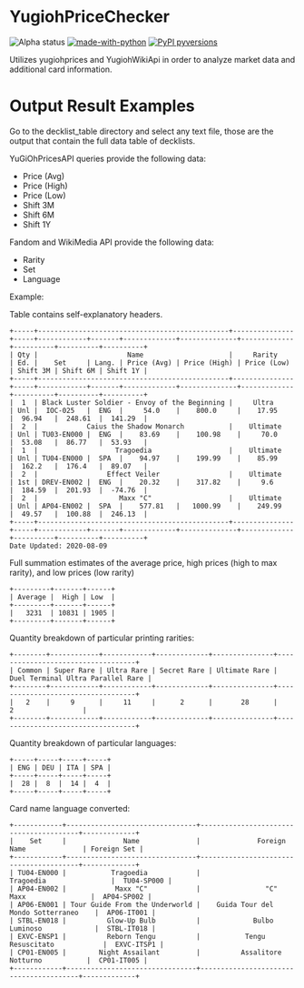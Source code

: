 # YugiohPriceChecker

![Alpha status](https://img.shields.io/badge/Project%20status-Alpha-red.svg)
[![made-with-python](https://img.shields.io/badge/Made%20with-Python-1f425f.svg)](https://www.python.org/)
[![PyPI pyversions](https://camo.githubusercontent.com/fd8c489427511a31795637b3168c0d06532f4483/68747470733a2f2f696d672e736869656c64732e696f2f707970692f707976657273696f6e732f77696b6970656469612d6170692e7376673f7374796c653d666c6174)](https://pypi.python.org/pypi/ansicolortags/)

Utilizes yugiohprices and YugiohWikiApi in order to analyze market data and additional card information. 

# Output Result Examples

Go to the decklist_table directory and select any text file, those are the output that contain the full data table of decklists.

YuGiOhPricesAPI queries provide the following data:
* Price (Avg)
* Price (High)
* Price (Low)
* Shift 3M
* Shift 6M
* Shift 1Y

Fandom and WikiMedia API provide the following data:
* Rarity
* Set
* Language

Example:

Table contains self-explanatory headers.
```
+-----+-----------------------------------------------+---------------+-----+------------+-------+-------------+--------------+-------------+----------+----------+----------+
| Qty |                      Name                     |     Rarity    | Ed. |    Set     | Lang. | Price (Avg) | Price (High) | Price (Low) | Shift 3M | Shift 6M | Shift 1Y |
+-----+-----------------------------------------------+---------------+-----+------------+-------+-------------+--------------+-------------+----------+----------+----------+
|  1  | Black Luster Soldier - Envoy of the Beginning |     Ultra     | Unl |  IOC-025   |  ENG  |     54.0    |    800.0     |    17.95    |  96.94   |  248.61  |  141.29  |
|  2  |            Caius the Shadow Monarch           |    Ultimate   | Unl | TU03-EN000 |  ENG  |    83.69    |    100.98    |     70.0    |  53.08   |  86.77   |  53.93   |
|  1  |                   Tragoedia                   |    Ultimate   | Unl | TU04-EN000 |  SPA  |    94.97    |    199.99    |    85.99    |  162.2   |  176.4   |  89.07   |
|  2  |                 Effect Veiler                 |    Ultimate   | 1st | DREV-EN002 |  ENG  |    20.32    |    317.82    |     9.6     |  184.59  |  201.93  |  -74.76  |
|  2  |                    Maxx "C"                   |    Ultimate   | Unl | AP04-EN002 |  SPA  |    577.81   |   1000.99    |    249.99   |  49.57   |  100.88  |  246.13  |
+-----+-----------------------------------------------+---------------+-----+------------+-------+-------------+--------------+-------------+----------+----------+----------+
Date Updated: 2020-08-09
```

Full summation estimates of the average price, high prices (high to max rarity), and low prices (low rarity)
```
+---------+-------+------+
| Average |  High | Low  |
+---------+-------+------+
|   3231  | 10831 | 1905 |
+---------+-------+------+
```

Quantity breakdown of particular printing rarities:
```
+--------+------------+------------+-------------+---------------+-----------------------------------+
| Common | Super Rare | Ultra Rare | Secret Rare | Ultimate Rare | Duel Terminal Ultra Parallel Rare |
+--------+------------+------------+-------------+---------------+-----------------------------------+
|   2    |     9      |     11     |      2      |       28      |                 2                 |
+--------+------------+------------+-------------+---------------+-----------------------------------+
```

Quantity breakdown of particular languages:
```
+-----+-----+-----+-----+
| ENG | DEU | ITA | SPA |
+-----+-----+-----+-----+
|  28 |  8  |  14 |  4  |
+-----+-----+-----+-----+
```

Card name language converted:

```
+------------+--------------------------------+----------------------------------------+-------------+
|    Set     |              Name              |              Foreign Name              | Foreign Set |
+------------+--------------------------------+----------------------------------------+-------------+
| TU04-EN000 |           Tragoedia            |               Tragoedia                |  TU04-SP000 |
| AP04-EN002 |            Maxx "C"            |                "C" Maxx                |  AP04-SP002 |
| AP06-EN001 | Tour Guide From the Underworld |    Guida Tour del Mondo Sotterraneo    |  AP06-IT001 |
| STBL-EN018 |          Glow-Up Bulb          |             Bulbo Luminoso             |  STBL-IT018 |
| EXVC-ENSP1 |          Reborn Tengu          |           Tengu Resuscitato            |  EXVC-ITSP1 |
| CP01-EN005 |        Night Assailant         |          Assalitore Notturno           |  CP01-IT005 |
+------------+--------------------------------+----------------------------------------+-------------+
```
